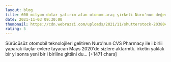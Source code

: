 ```yaml
--- 
layout: blog
title: 600 milyon dolar yatırım alan otonom araç şirketi Nuro'nun değerlemesi 8.6 milyar dolar oldu
date: 2021-11-03 09:30:00
thumbnail: https://cdn.webrazzi.com/uploads/2021/11/shutterstock-2038043492-124.jpg
rating: 5
---
```

Sürücüsüz otomobil teknolojileri gelitiren Nuro'nun CVS Pharmacy ile i birlii yaparak ilaçlar evlere tayacan Mays 2020'de sizlere aktarmtk. irketin yaklak bir yl sonra yeni bir i birliine gittiini du… [+1471 chars]